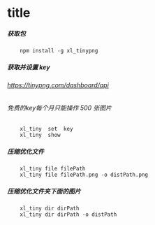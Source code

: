 # title

#####  获取包
```$xslt
    npm install -g xl_tinypng
```
#####  获取并设置 key
######  https://tinypng.com/dashboard/api
######  免费的key每个月只能操作 500 张图片
```$xslt
    xl_tiny  set  key
    xl_tiny  show
```

##### 压缩优化文件
```$xslt
    xl_tiny file filePath 
    xl_tiny file filePath.png -o distPath.png
```

##### 压缩优化文件夹下面的图片
```$xslt
    xl_tiny dir dirPath
    xl_tiny dir dirPath -o distPath
```

















